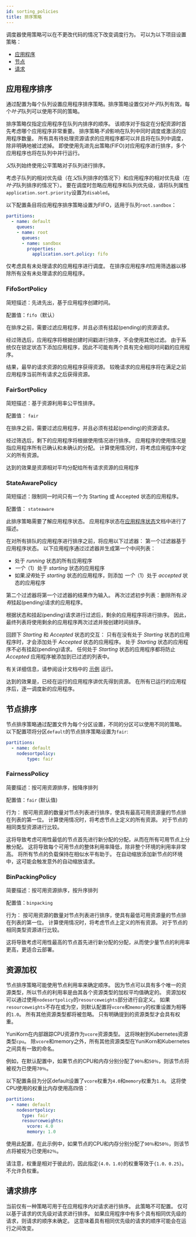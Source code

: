 ```yaml
---
id: sorting_policies
title: 排序策略
---
```


<!--
 * Licensed to the Apache Software Foundation (ASF) under one
 * or more contributor license agreements.  See the NOTICE file
 * distributed with this work for additional information
 * regarding copyright ownership.  The ASF licenses this file
 * to you under the Apache License, Version 2.0 (the
 * "License"); you may not use this file except in compliance
 * with the License.  You may obtain a copy of the License at
 *
 *     http://www.apache.org/licenses/LICENSE-2.0
 *
 * Unless required by applicable law or agreed to in writing, software
 * distributed under the License is distributed on an "AS IS" BASIS,
 * WITHOUT WARRANTIES OR CONDITIONS OF ANY KIND, either express or implied.
 * See the License for the specific language governing permissions and
 * limitations under the License.
 -->

调度器使用策略可以在不更改代码的情况下改变调度行为。
可以为以下项目设置策略：
* [应用程序](#应用程序排序)
* [节点](#节点排序)
* [请求](#请求排序)

## 应用程序排序
通过配置为每个队列设置应用程序排序策略。排序策略设置仅对*叶子*队列有效。每个*叶子*队列可以使用不同的策略。

排序策略仅指定应用程序在队列内排序的顺序。
该顺序对于指定在分配资源时首先考虑哪个应用程序非常重要。
排序策略*不会*影响在队列中同时调度或激活的应用程序数量。
所有具有待处理资源请求的应用程序都可以并且将在队列中调度，除非明确地被过滤掉。
即使使用先进先出策略(FIFO)对应用程序进行排序，多个应用程序也将在队列中并行运行。

*父*队列始终使用公平策略对子队列进行排序。

考虑子队列的相对优先级（在*父*队列排序的情况下）和应用程序的相对优先级（在*叶子*队列排序的情况下）。
要在调度时忽略应用程序和队列优先级，请将队列属性`application.sort.priority`设置为`disabled`。

以下配置条目将应用程序排序策略设置为FIFO，适用于队列`root.sandbox`：

```yaml
partitions:
  - name: default
    queues:
    - name: root
      queues:
      - name: sandbox
        properties:
          application.sort.policy: fifo
```

仅考虑具有未处理请求的应用程序进行调度。
在排序应用程序*时*应用筛选器以移除所有没有未处理请求的应用程序。

### FifoSortPolicy
简短描述：先进先出，基于应用程序创建时间。 

配置值：`fifo`（默认）

在排序之前，需要过滤应用程序，并且必须有挂起(pending)的资源请求。

经过筛选后，应用程序将根据创建时间戳进行排序，不会使用其他过滤。
由于系统仅在锁定状态下添加应用程序，因此不可能有两个具有完全相同时间戳的应用程序。

结果，最早的请求资源的应用程序获得资源。
较晚请求的应用程序将在满足之前应用程序当前所有请求之后获得资源。

### FairSortPolicy
简短描述：基于资源利用率公平性排序。

配置值： `fair`

在排序之前，需要过滤应用程序，并且必须有挂起(pending)的资源请求。

经过筛选后，剩下的应用程序将根据使用情况进行排序。
应用程序的使用情况是指应用程序所有已确认和未确认的分配。
计算使用情况时，将考虑应用程序中定义的所有资源。

达到的效果是资源相对平均分配给所有请求资源的应用程序

### StateAwarePolicy
简短描述：限制同一时间只有一个为 Starting 或 Accepted 状态的应用程序。

配置值： `stateaware`

此排序策略需要了解应用程序状态。
应用程序状态在[应用程序状态](developer_guide/scheduler_object_states.md#application-state)文档中进行了描述。

在对所有排队的应用程序进行排序之前，将应用以下过滤器：
第一个过滤器基于应用程序状态。
以下应用程序通过过滤器并生成第一个中间列表：
* 处于 *running* 状态的所有应用程序
* *一个*（1）处于 *starting* 状态的应用程序
* 如果*没有*处于 *starting* 状态的应用程序，则添加 *一个*（1）处于 *accepted* 状态的应用程序

第二个过滤器将第一个过滤器的结果作为输入。
再次过滤初步列表：删除所有*没有*挂起(pending)请求的应用程序。

根据状态和挂起(pending)请求进行过滤后，剩余的应用程序将进行排序。
因此，最终列表将使用剩余的应用程序两次过滤并按创建时间排序。

回顾下 *Starting* 和 *Accepted* 状态的交互：
只有在没有处于 *Starting* 状态的应用程序时，才会添加处于 *Accepted* 状态的应用程序。
处于 *Starting* 状态的应用程序不必有挂起(pending)请求。
任何处于 *Starting* 状态的应用程序都将防止 *Accepted* 应用程序被添加到已过滤的列表中。

有关详细信息，请参阅设计文档中的 [示例](design/state_aware_scheduling.md#example-run) 运行。

达到的效果是，已经在运行的应用程序讲优先得到资源。
在所有已运行的应用程序后，逐一调度新的应用程序。


## 节点排序
节点排序策略通过配置文件为每个分区设置，不同的分区可以使用不同的策略。
以下配置项将分区`default`的节点排序策略设置为`fair`:
```yaml
partitions:
  - name: default
    nodesortpolicy:
        type: fair
```

### FairnessPolicy
简要描述：按可用资源排序，按降序排列

配置值：`fair` (默认值)

行为：
按可用资源的数量对节点列表进行排序，使具有最高可用资源量的节点排在列表的第一位。
计算使用情况时，将考虑节点上定义的所有资源。
对于节点的相同类型资源进行比较。

这将导致考虑可用性最低的节点首先进行新分配的分配，从而在所有可用节点上分散分配。
这将导致每个可用节点的整体利用率降低，除非整个环境的利用率非常高。
将所有节点的负载保持在相似水平有助于。
在自动缩放添加新节点的环境中，这可能会触发意外的自动缩放请求。   

### BinPackingPolicy
简要描述：按可用资源排序，按升序排列

配置值：`binpacking`

行为：
按可用资源的数量对节点列表进行排序，使具有最低可用资源量的节点排在列表的第一位。
计算使用情况时，将考虑节点上定义的所有资源。
对于节点的相同类型资源进行比较。

这将导致考虑可用性最高的节点首先进行新分配的分配，从而使少量节点的利用率更高，更适合云部署。

## 资源加权
节点排序策略可能使用节点利用率来确定顺序。
因为节点可以具有多个唯一的资源类型，所以节点的利用率是由其各个资源类型的加权平均值确定的。
资源加权可以通过使用`nodesortpolicy`的`resourceweights`部分进行自定义。
如果`resourceweights`不存在或为空，则默认配置将`vcore`和`memory`的权重设置为相等的`1.0`。
所有其他资源类型都将被忽略。
只有明确提到的资源类型才会具有权重。

YuniKorn在内部跟踪CPU资源作为`vcore`资源类型。
这将映射到Kubernetes资源类型`cpu`。
除`vcore`和memory之外，所有其他资源类型在YuniKorn和Kubernetes之间具有一致的命名。

例如，在默认配置中，如果节点的CPU和内存分别分配了`90％`和`50％`，则该节点将被视为已使用`70％`。

以下配置条目为分区default设置了`vcore`权重为`4.0`和`memory`权重为`1.0`。
这将使CPU使用的权重比内存使用高四倍：
```yaml
partitions:
  - name: default
    nodesortpolicy:
      type: fair
      resourceweights:
        vcore: 4.0
        memory: 1.0
```

使用此配置，在此示例中，如果节点的CPU和内存分别分配了`90％`和`50％`，则该节点将被视为已使用`82％`。

请注意，权重是相对于彼此的，因此指定`{4.0，1.0}`的权重等效于`{1.0，0.25}`。不允许负权重。

## 请求排序
当前仅有一种策略可用于在应用程序内对请求进行排序。
此策略不可配置。
仅可以基于请求的优先级对请求进行排序。
如果应用程序中有多个具有相同优先级的请求，则请求的顺序未确定。
这意味着具有相同优先级的请求的顺序可能会在运行之间改变。